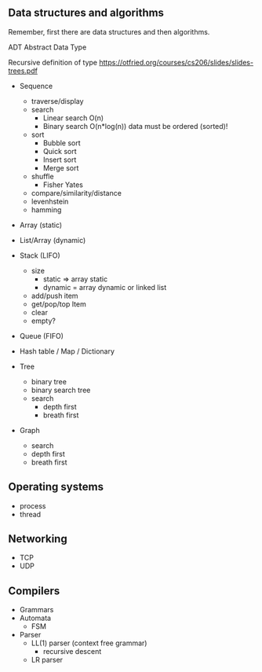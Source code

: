 ## Data structures and algorithms

Remember, first there are data structures and then algorithms.

ADT Abstract Data Type

Recursive definition of type
https://otfried.org/courses/cs206/slides/slides-trees.pdf

- Sequence
  - traverse/display
  - search
    - Linear search
      O(n)
    - Binary search
      O(n*log(n))
      data must be ordered (sorted)!
  - sort
    - Bubble sort
    - Quick sort
    - Insert sort
    - Merge sort
  - shuffle
    - Fisher Yates
  - compare/similarity/distance
  - levenhstein
  - hamming 
 
- Array (static)

- List/Array (dynamic)

- Stack (LIFO)
  - size
    - static => array static
    - dynamic = array dynamic or linked list
  - add/push item
  - get/pop/top Item
  - clear
  - empty?

- Queue (FIFO)

- Hash table / Map / Dictionary

- Tree
  - binary tree
  - binary search tree
  - search
    - depth first
    - breath first

- Graph
  - search
   - depth first
   - breath first 

## Operating systems

- process
- thread

## Networking

- TCP
- UDP

## Compilers

- Grammars
- Automata
  - FSM
- Parser
  - LL(1) parser (context free grammar)
    - recursive descent
  - LR parser










